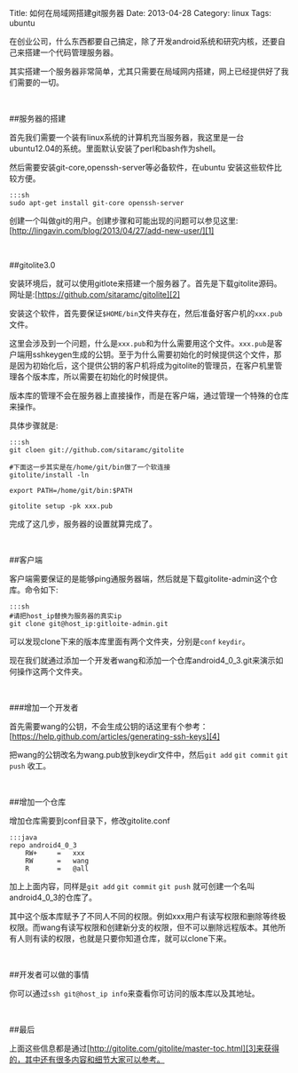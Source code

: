 Title: 如何在局域网搭建git服务器
Date: 2013-04-28
Category: linux
Tags: ubuntu

在创业公司，什么东西都要自己搞定，除了开发android系统和研究内核，还要自己来搭建一个代码管理服务器。

其实搭建一个服务器非常简单，尤其只需要在局域网内搭建，网上已经提供好了我们需要的一切。

<br/>

##服务器的搭建

首先我们需要一个装有linux系统的计算机充当服务器，我这里是一台ubuntu12.04的系统。里面默认安装了perl和bash作为shell。

然后需要安装git-core,openssh-server等必备软件，在ubuntu 安装这些软件比较方便。

    :::sh
    sudo apt-get install git-core openssh-server

创建一个叫做git的用户。创建步骤和可能出现的问题可以参见这里:[http://lingavin.com/blog/2013/04/27/add-new-user/][1]

<br/>

##gitolite3.0

安装环境后，就可以使用gitlote来搭建一个服务器了。首先是下载gitolite源码。网址是:[https://github.com/sitaramc/gitolite][2]

安装这个软件，首先要保证`$HOME/bin`文件夹存在，然后准备好客户机的`xxx.pub`文件。

这里会涉及到一个问题，什么是`xxx.pub`和为什么需要用这个文件。`xxx.pub`是客户端用sshkeygen生成的公钥。至于为什么需要初始化的时候提供这个文件，那是因为初始化后，这个提供公钥的客户机将成为gitolite的管理员，在客户机里管理各个版本库，所以需要在初始化的时候提供。

<p class="info">版本库的管理不会在服务器上直接操作，而是在客户端，通过管理一个特殊的仓库来操作。</p>

具体步骤就是:

    :::sh
    git cloen git://github.com/sitaramc/gitolite

    #下面这一步其实是在/home/git/bin做了一个软连接
    gitolite/install -ln
    
    export PATH=/home/git/bin:$PATH
    
    gitolite setup -pk xxx.pub

完成了这几步，服务器的设置就算完成了。

<br/>

##客户端

客户端需要保证的是能够ping通服务器端，然后就是下载gitolite-admin这个仓库。命令如下:

    :::sh
    #请把host_ip替换为服务器的真实ip
    git clone git@host_ip:gitloite-admin.git

可以发现clone下来的版本库里面有两个文件夹，分别是`conf` `keydir`。

现在我们就通过添加一个开发者wang和添加一个仓库android4_0_3.git来演示如何操作这两个文件夹。

<br/>

###增加一个开发者

首先需要wang的公钥，不会生成公钥的话这里有个参考：[https://help.github.com/articles/generating-ssh-keys][4]

把wang的公钥改名为wang.pub放到keydir文件中，然后`git add` `git commit` `git push` 收工。

<br/>

##增加一个仓库

增加仓库需要到conf目录下，修改gitolite.conf

    :::java
    repo android4_0_3
    	RW+		=	xxx
    	RW		=	wang
    	R		=	@all

加上上面内容，同样是`git add` `git commit` `git push` 就可创建一个名叫android4_0_3的仓库了。

其中这个版本库赋予了不同人不同的权限。例如xxx用户有读写权限和删除等终极权限。而wang有读写权限和创建新分支的权限，但不可以删除远程版本。其他所有人则有读的权限，也就是只要你知道仓库，就可以clone下来。

<br/>

##开发者可以做的事情

你可以通过`ssh git@host_ip info`来查看你可访问的版本库以及其地址。

<br/>

##最后

上面这些信息都是通过[http://gitolite.com/gitolite/master-toc.html][3]来获得的，其中还有很多内容和细节大家可以参考。

[1]:http://lingavin.com/blog/2013/04/27/add-new-user/
[2]:https://github.com/sitaramc/gitolite
[3]:http://gitolite.com/gitolite/master-toc.html
[4]:https://help.github.com/articles/generating-ssh-keys
